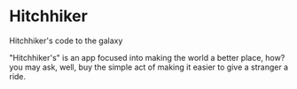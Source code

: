 Hitchhiker
==========

Hitchhiker's code to the galaxy

"Hitchhiker's" is an app focused into making the world a better place, how? you may ask, well, buy the simple act of making it easier to give a stranger a ride.
